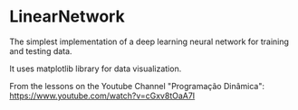 # LinearNetwork
The simplest implementation of a deep learning neural network for training and testing data.

It uses matplotlib library for data visualization.

From the lessons on the Youtube Channel "Programação Dinâmica":
https://www.youtube.com/watch?v=cGxv8tOaA7I 

